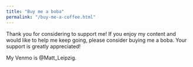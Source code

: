 ```yaml
---
title: "Buy me a boba"
permalink: "/buy-me-a-coffee.html"
---
```


Thank you for considering to support me! If you enjoy my content and would like to help me keep going, please consider buying me a boba. Your support is greatly appreciated!

My Venmo is @Matt_Leipzig.
